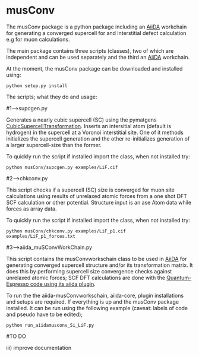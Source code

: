 # musConv

The musConv package is a python package including an [AiiDA](www.aiida.net) workchain for generating a converged supercell for and interstitial defect calculation e.g for muon calculations. 

The main package contains three scripts (classes), two of which are independent and can be used separately and the third an [AiiDA](www.aiida.net) workchain.

At the moment, the musConv package can be downloaded and installed  using:

```python setup.py install```

The scripts; what they do and usage:




#1-->supcgen.py

Generates a nearly cubic supercell (SC) using the pymatgens [CubicSupercellTransformation](https://pymatgen.org/pymatgen.transformations.advanced_transformations.html).
Inserts an intersitial atom (default is hydrogen) in the supercell 
at a Voronoi interstitial site. One of it methods initializes the 
supercell generation and the other re-initializes generation of a 
larger supercell-size than the former.

To quickly run the script if installed import the class, when not installed try:

```python musConv/supcgen.py examples/LiF.cif```




#2-->chkconv.py

This script checks if a supercell (SC) size is converged for muon site calculations
using results of unrelaxed atomic forces from a one shot DFT SCF calculation 
or other potential. Structure input is an ase Atom data while forces as array data.

To quickly run the script if installed import the class, when not installed try:

```python musConv/chkconv.py examples/LiF_p1.cif examples/LiF_p1_forces.txt```




#3-->aiida_muSConvWorkChain.py

This script contains the musConvworkschain class to be used in [AiiDA](www.aiida.net)
for generating converged supercell structure and/or its transformation matrix. It does this 
by performing supercell size convergence checks against unrelaxed atomic forces; SCF DFT calculations 
are done with the [Quantum-Espresso code using its aiida plugin](https://aiida-quantumespresso.readthedocs.io/en/latest/).    

To run the the aiida-musConvworkschain, aiida-core, plugin installations and setups are required.
If everything is up and the musConv package installed. It can be run using the following example
(caveat: labels of code and pseudo have to be edited);

```python run_aiidamusconv_Si_LiF.py```


#TO DO

iii) improve documentation

